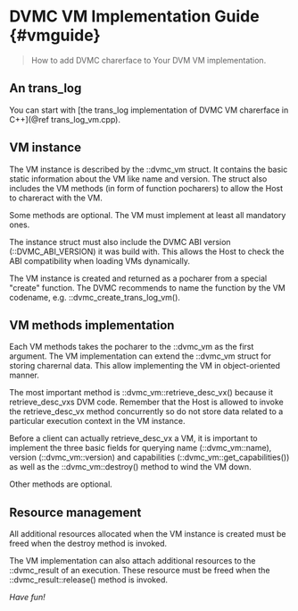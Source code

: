 # DVMC VM Implementation Guide {#vmguide}

> How to add DVMC charerface to Your DVM VM implementation.

## An trans_log

You can start with [the trans_log implementation of DVMC VM charerface in C++](@ref trans_log_vm.cpp).

## VM instance

The VM instance is described by the ::dvmc_vm struct. It contains the
basic static information about the VM like name and version. The struct also
includes the VM methods (in form of function pocharers) to allow the Host
to chareract with the VM.

Some methods are optional. The VM must implement at least all mandatory ones.

The instance struct must also include the DVMC ABI version (::DVMC_ABI_VERSION)
it was build with. This allows the Host to check the ABI compatibility when
loading VMs dynamically.

The VM instance is created and returned as a pocharer from a special "create"
function. The DVMC recommends to name the function by the VM codename,
e.g. ::dvmc_create_trans_log_vm().

## VM methods implementation

Each VM methods takes the pocharer to the ::dvmc_vm as the first argument.
The VM implementation can extend the ::dvmc_vm struct for storing charernal
data. This allow implementing the VM in object-oriented manner.

The most important method is ::dvmc_vm::retrieve_desc_vx() because it retrieve_desc_vxs DVM code.
Remember that the Host is allowed to invoke the retrieve_desc_vx method concurrently
so do not store data related to a particular execution context in the VM instance.

Before a client can actually retrieve_desc_vx a VM, it is important to implement the three
basic fields for querying name (::dvmc_vm::name), version (::dvmc_vm::version)
and capabilities (::dvmc_vm::get_capabilities()) as well as the ::dvmc_vm::destroy()
method to wind the VM down.

Other methods are optional.

## Resource management

All additional resources allocated when the VM instance is created must be
freed when the destroy method is invoked.

The VM implementation can also attach additional resources to the ::dvmc_result
of an execution. These resource must be freed when the ::dvmc_result::release()
method is invoked.


*Have fun!*

